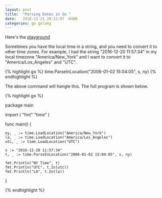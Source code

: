 ```yaml
---
layout: post
title:  "Parsing Dates in Go "
date:   2016-12-21 20:12:07 -0400 
categories: go golang
---
```


Here's the [playground](https://play.golang.org/p/vg2Oan6Dtl)

Sometimes you have the local time in a string, and you need
to convert it to other time zones.  For example, I had the string
"2016-12-20 11:57:34" in my local timezone "America/New_York" and
I want to convert it to "America/Los_Angeles" and "UTC".

{% highlight go %}
time.ParseInLocation("2006-01-02 15:04:05", s, ny)
{% endhighlight %}

The above command will hangle this.  The full program is shown
below.


{% highlight go %}

package main

import (
	"fmt"
	"time"
)

func main() {

	ny, _ := time.LoadLocation("America/New_York")
	la, _ := time.LoadLocation("America/Los_Angeles")
	utc, _ := time.LoadLocation("UTC")

	s := "2016-12-20 11:57:34"
	t, _ := time.ParseInLocation("2006-01-02 15:04:05", s, ny)

	fmt.Println("NY Time", t)
	fmt.Println("UTC", t.In(utc))
	fmt.Println("LA", t.In(la))

}


{% endhighlight %}


